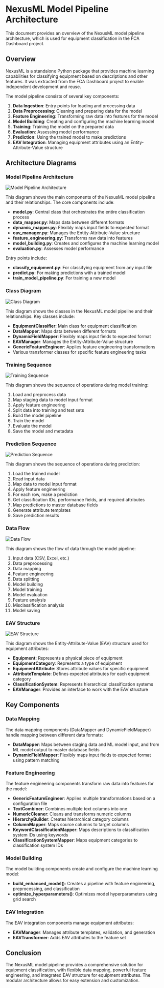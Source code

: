 # NexusML Model Pipeline Architecture

This document provides an overview of the NexusML model pipeline architecture,
which is used for equipment classification in the FCA Dashboard project.

## Overview

NexusML is a standalone Python package that provides machine learning
capabilities for classifying equipment based on descriptions and other features.
It was extracted from the FCA Dashboard project to enable independent
development and reuse.

The model pipeline consists of several key components:

1. **Data Ingestion**: Entry points for loading and processing data
2. **Data Preprocessing**: Cleaning and preparing data for the model
3. **Feature Engineering**: Transforming raw data into features for the model
4. **Model Building**: Creating and configuring the machine learning model
5. **Training**: Training the model on the prepared data
6. **Evaluation**: Assessing model performance
7. **Prediction**: Using the trained model to make predictions
8. **EAV Integration**: Managing equipment attributes using an
   Entity-Attribute-Value structure

## Architecture Diagrams

### Model Pipeline Architecture

![Model Pipeline Architecture](output/nexusml/model_pipeline.png)

This diagram shows the main components of the NexusML model pipeline and their
relationships. The core components include:

- **model.py**: Central class that orchestrates the entire classification
  process
- **data_mapper.py**: Maps data between different formats
- **dynamic_mapper.py**: Flexibly maps input fields to expected format
- **eav_manager.py**: Manages the Entity-Attribute-Value structure
- **feature_engineering.py**: Transforms raw data into features
- **model_building.py**: Creates and configures the machine learning model
- **evaluation.py**: Assesses model performance

Entry points include:

- **classify_equipment.py**: For classifying equipment from any input file
- **predict.py**: For making predictions with a trained model
- **train_model_pipeline.py**: For training a new model

### Class Diagram

![Class Diagram](output/nexusml/class_diagram.png)

This diagram shows the classes in the NexusML model pipeline and their
relationships. Key classes include:

- **EquipmentClassifier**: Main class for equipment classification
- **DataMapper**: Maps data between different formats
- **DynamicFieldMapper**: Flexibly maps input fields to expected format
- **EAVManager**: Manages the Entity-Attribute-Value structure
- **GenericFeatureEngineer**: Applies feature engineering transformations
- Various transformer classes for specific feature engineering tasks

### Training Sequence

![Training Sequence](output/nexusml/training_sequence.png)

This diagram shows the sequence of operations during model training:

1. Load and preprocess data
2. Map staging data to model input format
3. Apply feature engineering
4. Split data into training and test sets
5. Build the model pipeline
6. Train the model
7. Evaluate the model
8. Save the model and metadata

### Prediction Sequence

![Prediction Sequence](output/nexusml/prediction_sequence.png)

This diagram shows the sequence of operations during prediction:

1. Load the trained model
2. Read input data
3. Map data to model input format
4. Apply feature engineering
5. For each row, make a prediction
6. Get classification IDs, performance fields, and required attributes
7. Map predictions to master database fields
8. Generate attribute templates
9. Save prediction results

### Data Flow

![Data Flow](output/nexusml/data_flow.png)

This diagram shows the flow of data through the model pipeline:

1. Input data (CSV, Excel, etc.)
2. Data preprocessing
3. Data mapping
4. Feature engineering
5. Data splitting
6. Model building
7. Model training
8. Model evaluation
9. Feature analysis
10. Misclassification analysis
11. Model saving

### EAV Structure

![EAV Structure](output/nexusml/eav_structure.png)

This diagram shows the Entity-Attribute-Value (EAV) structure used for equipment
attributes:

- **Equipment**: Represents a physical piece of equipment
- **EquipmentCategory**: Represents a type of equipment
- **EquipmentAttribute**: Stores attribute values for specific equipment
- **AttributeTemplate**: Defines expected attributes for each equipment category
- **ClassificationSystem**: Represents hierarchical classification systems
- **EAVManager**: Provides an interface to work with the EAV structure

## Key Components

### Data Mapping

The data mapping components (DataMapper and DynamicFieldMapper) handle mapping
between different data formats:

- **DataMapper**: Maps between staging data and ML model input, and from ML
  model output to master database fields
- **DynamicFieldMapper**: Flexibly maps input fields to expected format using
  pattern matching

### Feature Engineering

The feature engineering components transform raw data into features for the
model:

- **GenericFeatureEngineer**: Applies multiple transformations based on a
  configuration file
- **TextCombiner**: Combines multiple text columns into one
- **NumericCleaner**: Cleans and transforms numeric columns
- **HierarchyBuilder**: Creates hierarchical category columns
- **ColumnMapper**: Maps source columns to target columns
- **KeywordClassificationMapper**: Maps descriptions to classification system
  IDs using keywords
- **ClassificationSystemMapper**: Maps equipment categories to classification
  system IDs

### Model Building

The model building components create and configure the machine learning model:

- **build_enhanced_model()**: Creates a pipeline with feature engineering,
  preprocessing, and classification
- **optimize_hyperparameters()**: Optimizes model hyperparameters using grid
  search

### EAV Integration

The EAV integration components manage equipment attributes:

- **EAVManager**: Manages attribute templates, validation, and generation
- **EAVTransformer**: Adds EAV attributes to the feature set

## Conclusion

The NexusML model pipeline provides a comprehensive solution for equipment
classification, with flexible data mapping, powerful feature engineering, and
integrated EAV structure for equipment attributes. The modular architecture
allows for easy extension and customization.
